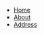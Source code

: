 <nav id="site-nav">
<ul>
<li><a href="#">Home</a></li>
<li><a href="#">About</a></li>
<li><a href="#">Address</a></li>
</ul>
</nav>
